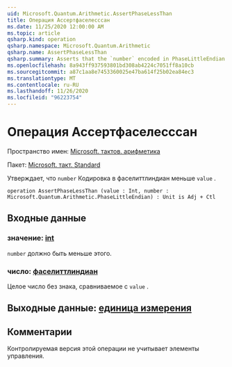 ```yaml
---
uid: Microsoft.Quantum.Arithmetic.AssertPhaseLessThan
title: Операция Ассертфаселесссан
ms.date: 11/25/2020 12:00:00 AM
ms.topic: article
qsharp.kind: operation
qsharp.namespace: Microsoft.Quantum.Arithmetic
qsharp.name: AssertPhaseLessThan
qsharp.summary: Asserts that the `number` encoded in PhaseLittleEndian is less than `value`.
ms.openlocfilehash: 8a943ff937593801bd308ab4224c7051ff8a10cb
ms.sourcegitcommit: a87c1aa8e7453360025e47ba614f25b02ea84ec3
ms.translationtype: MT
ms.contentlocale: ru-RU
ms.lasthandoff: 11/26/2020
ms.locfileid: "96223754"
---
```

# <a name="assertphaselessthan-operation"></a>Операция Ассертфаселесссан

Пространство имен: [Microsoft. тактов. арифметика](xref:Microsoft.Quantum.Arithmetic)

Пакет: [Microsoft. такт. Standard](https://nuget.org/packages/Microsoft.Quantum.Standard)


Утверждает, что `number` Кодировка в фаселиттлиндиан меньше `value` .

```qsharp
operation AssertPhaseLessThan (value : Int, number : Microsoft.Quantum.Arithmetic.PhaseLittleEndian) : Unit is Adj + Ctl
```


## <a name="input"></a>Входные данные

### <a name="value--int"></a>значение: [int](xref:microsoft.quantum.lang-ref.int)

`number` должно быть меньше этого.


### <a name="number--phaselittleendian"></a>число: [фаселиттлиндиан](xref:Microsoft.Quantum.Arithmetic.PhaseLittleEndian)

Целое число без знака, сравниваемое с `value` .



## <a name="output--unit"></a>Выходные данные: [единица измерения](xref:microsoft.quantum.lang-ref.unit)



## <a name="remarks"></a>Комментарии

Контролируемая версия этой операции не учитывает элементы управления.